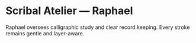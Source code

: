 # Scribal Atelier — Raphael

Raphael oversees calligraphic study and clear record keeping. Every stroke remains gentle and layer-aware.

